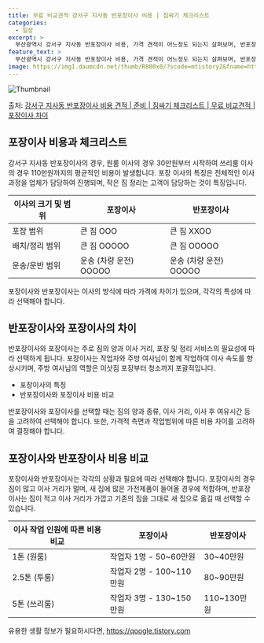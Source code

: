 ```yaml
---
title: 무료 비교견적 강서구 지사동 반포장이사 비용 | 짐싸기 체크리스트
categories:
  - 일상
excerpt: >
  부산광역시 강서구 지사동 반포장이사 비용, 가격 견적이 어느정도 되는지 살펴보며, 반포장이사를 준비함에 있어 짐싸기 준비 체크리스트가 무엇인지 보겠습니다. 마지막으로 포장이사와 차이점을 통해 무료 비교견적으로 어떤 것이 더 합리적인 선택인지 공유 드립니다.강서구 지사동 포장이사 견적 샘플 보기 👈 클릭강서구 지사동 포장이사 가격 살펴보기 👈 클릭강서구 지사동 반포장이사 평균 이사 비용평수강서구 지사동 평균 이사 비용원룸 이사9평 이하 (1톤)30만원~투룸/쓰리룸 이사16평 ~ 20평 (2.5톤)80만원~쓰리룸 이사21평 (5톤) ~110만원~우리집 무료 이사견적 받기 👈 클릭포장 vs 반포장: 이사 방식의 큰 차이이사의 방식에 따라 포장과 반포장은 가장 큰 차이점을 지니고 있습니다. 포장 이사의 특..
feature_text: >
  부산광역시 강서구 지사동 반포장이사 비용, 가격 견적이 어느정도 되는지 살펴보며, 반포장이사를 준비함에 있어 짐싸기 준비 체크리스트가 무엇인지 보겠습니다. 마지막으로 포장이사와 차이점을 통해 무료 비교견적으로 어떤 것이 더 합리적인 선택인지 공유 드립니다.강서구 지사동 포장이사 견적 샘플 보기 👈 클릭강서구 지사동 포장이사 가격 살펴보기 👈 클릭강서구 지사동 반포장이사 평균 이사 비용평수강서구 지사동 평균 이사 비용원룸 이사9평 이하 (1톤)30만원~투룸/쓰리룸 이사16평 ~ 20평 (2.5톤)80만원~쓰리룸 이사21평 (5톤) ~110만원~우리집 무료 이사견적 받기 👈 클릭포장 vs 반포장: 이사 방식의 큰 차이이사의 방식에 따라 포장과 반포장은 가장 큰 차이점을 지니고 있습니다. 포장 이사의 특..
image: https://img1.daumcdn.net/thumb/R800x0/?scode=mtistory2&fname=https%3A%2F%2Fblog.kakaocdn.net%2Fdn%2Fbh4b9y%2FbtsHbVpVssU%2FhxHaF7mwZh0D2bNkVZEnZ1%2Fimg.webp
---
```


![Thumbnail](https://img1.daumcdn.net/thumb/R800x0/?scode=mtistory2&fname=https%3A%2F%2Fblog.kakaocdn.net%2Fdn%2Fbh4b9y%2FbtsHbVpVssU%2FhxHaF7mwZh0D2bNkVZEnZ1%2Fimg.webp)

<p>출처: <a href="https://qoogle.tistory.com/9728" rel="dofollow">강서구 지사동 반포장이사 비용 견적 | 준비 | 짐싸기 체크리스트 | 무료 비교견적 | 포장이사 차이</a> </p>

## 포장이사 비용과 체크리스트

강서구 지사동 반포장이사의 경우, 원룸 이사의 경우 30만원부터 시작하여 쓰리룸 이사의 경우 110만원까지의 평균적인 비용이 발생합니다.
포장 이사의 특징은 전체적인 이사 과정을 업체가 담당하여 진행되며, 작은 짐 정리는 고객이 담당하는 것이 특징입니다.

이사의 크기 및 범위 | 포장이사 | 반포장이사  
---|---|---  
포장 범위 | 큰 짐 OOO | 큰 짐 XXOO  
배치/정리 범위 | 큰 짐 OOOOO | 큰 짐 OOOOO  
운송/운반 범위 | 운송 (차량 운전) OOOOO | 운송 (차량 운전) OOOOO  
  
포장이사와 반포장이사는 이사의 방식에 따라 가격에 차이가 있으며, 각각의 특성에 따라 선택해야 합니다.

## 반포장이사와 포장이사의 차이

반포장이사와 포장이사는 주로 짐의 양과 이사 거리, 포장 및 정리 서비스의 필요성에 따라 선택하게 됩니다. 포장이사는 작업자와 주방 여사님이
함께 작업하여 이사 속도를 향상시키며, 주방 여사님의 역할은 이삿짐 포장부터 청소까지 포괄적입니다.

  * 포장이사의 특징
  * 반포장이사와 포장이사 비용 비교

반포장이사와 포장이사를 선택할 때는 짐의 양과 종류, 이사 거리, 이사 후 여유시간 등을 고려하여 선택해야 합니다. 또한, 가격적 측면과
작업범위에 따른 비용 차이를 고려하여 결정해야 합니다.

## 포장이사와 반포장이사 비용 비교

포장이사와 반포장이사는 각각의 상황과 필요에 따라 선택해야 합니다. 포장이사의 경우 짐이 많고 이사 거리가 멀며, 새 집에 많은 가전제품이
들어올 경우에 적합하며, 반포장이사는 짐이 적고 이사 거리가 가깝고 기존의 짐을 그대로 새 집으로 옮길 때 선택할 수 있습니다.

이사 작업 인원에 따른 비용 비교 | 포장이사 | 반포장이사  
---|---|---  
1톤 (원룸) | 작업자 1명 - 50~60만원 | 30~40만원  
2.5톤 (투룸) | 작업자 2명 - 100~110만원 | 80~90만원  
5톤 (쓰리룸) | 작업자 3명 - 130~150만원 | 110~130만원  
  


 

유용한 생활 정보가 필요하시다면, <a href="https://qoogle.tistory.com" rel="dofollow">https://qoogle.tistory.com</a>


